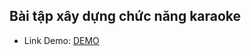 ## Bài tập xây dựng chức năng karaoke

- Link Demo: [DEMO](https://buiduong2.github.io/F8-Javascript/lession31/)